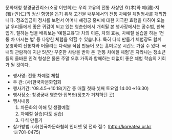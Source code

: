 문화재청 창경궁관리소(소장 이만희)는 우리 고유의 전통 사상인 효(孝)와 예(禮)·지(智)·인(仁)의 정신 함양을 돕기 위해 고건물 내부에서의 전통 차예절 체험행사를 개최합니다. 정조임금이 정사를 보면서 어머니 혜경궁 홍씨에 대한 지극한 효행을 다하여 오늘날 우리들에게 좋은 귀감이 되고 있는 영춘헌에서 개최될 본 행사장에서는 공수법, 한복입기, 절하는 법을 배워보는 ‘예절교육’과 차의 이론, 차의 효능, 차예절 실습을 하는 ‘전통 차 마시는 법’ 등 다양한 체험을 익힐 수 있습니다. 특히 다식 만들기 체험장도 함께 운영하여 전통차와 어울리는 다식을 직접 만들어 보는 흥미로운 시간도 가질 수 있다. 국내외 관람객에 지난 5년간 꾸준한 사랑을 받아 온 ‘전통 차예절 체험’은 자라나는 청소년들의 올바른 인격 형성은 물론 주말 오후 가족과 함께하는 더없이 좋은 체험 학습의 기회가 될 것이다.

- 행사명: 전통 차예절 체험
- 주 관: (사)한국차문화협회
- 행사기간: ‘08.4.5→10.18(기간 중 매월 첫째·셋째 토요일 14:00→16:30)
- 행사장소: 창경궁내 영춘헌·집복헌(정조가 거처하던 곳)
- 행사내용
  1) 차문화의 이해 및 생활예절
  2) 차예절 실습(다도 실습)
  3) 다식 만들기
- 참가방법: (사)한국차문화협회 인터넷 및 전화 접수 (http://koreatea.or.kr ☏701-0475)